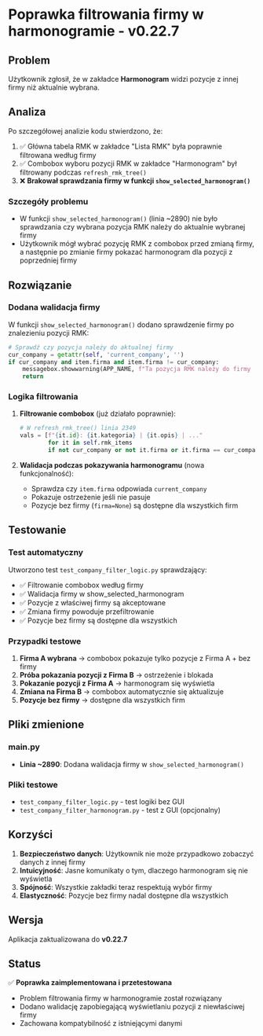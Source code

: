 # Poprawka filtrowania firmy w harmonogramie - v0.22.7

## Problem
Użytkownik zgłosił, że w zakładce **Harmonogram** widzi pozycje z innej firmy niż aktualnie wybrana.

## Analiza
Po szczegółowej analizie kodu stwierdzono, że:

1. ✅ Główna tabela RMK w zakładce "Lista RMK" była poprawnie filtrowana według firmy
2. ✅ Combobox wyboru pozycji RMK w zakładce "Harmonogram" był filtrowany podczas `refresh_rmk_tree()`
3. ❌ **Brakował sprawdzania firmy w funkcji `show_selected_harmonogram()`**

### Szczegóły problemu
- W funkcji `show_selected_harmonogram()` (linia ~2890) nie było sprawdzania czy wybrana pozycja RMK należy do aktualnie wybranej firmy
- Użytkownik mógł wybrać pozycję RMK z combobox przed zmianą firmy, a następnie po zmianie firmy pokazać harmonogram dla pozycji z poprzedniej firmy

## Rozwiązanie

### Dodana walidacja firmy
W funkcji `show_selected_harmonogram()` dodano sprawdzenie firmy po znalezieniu pozycji RMK:

```python
# Sprawdź czy pozycja należy do aktualnej firmy
cur_company = getattr(self, 'current_company', '')
if cur_company and item.firma and item.firma != cur_company:
    messagebox.showwarning(APP_NAME, f"Ta pozycja RMK należy do firmy '{item.firma}', a obecnie wybrana jest firma '{cur_company}'.")
    return
```

### Logika filtrowania
1. **Filtrowanie combobox** (już działało poprawnie):
   ```python
   # W refresh_rmk_tree() linia 2349
   vals = [f"{it.id}: {it.kategoria} | {it.opis} | ..." 
           for it in self.rmk_items 
           if not cur_company or not it.firma or it.firma == cur_company]
   ```

2. **Walidacja podczas pokazywania harmonogramu** (nowa funkcjonalność):
   - Sprawdza czy `item.firma` odpowiada `current_company`
   - Pokazuje ostrzeżenie jeśli nie pasuje
   - Pozycje bez firmy (`firma=None`) są dostępne dla wszystkich firm

## Testowanie

### Test automatyczny
Utworzono test `test_company_filter_logic.py` sprawdzający:
- ✅ Filtrowanie combobox według firmy
- ✅ Walidacja firmy w show_selected_harmonogram
- ✅ Pozycje z właściwej firmy są akceptowane
- ✅ Zmiana firmy powoduje przefiltrowanie
- ✅ Pozycje bez firmy są dostępne dla wszystkich

### Przypadki testowe
1. **Firma A wybrana** → combobox pokazuje tylko pozycje z Firma A + bez firmy
2. **Próba pokazania pozycji z Firma B** → ostrzeżenie i blokada
3. **Pokazanie pozycji z Firma A** → harmonogram się wyświetla
4. **Zmiana na Firma B** → combobox automatycznie się aktualizuje
5. **Pozycje bez firmy** → dostępne dla wszystkich firm

## Pliki zmienione

### main.py
- **Linia ~2890**: Dodana walidacja firmy w `show_selected_harmonogram()`

### Pliki testowe
- `test_company_filter_logic.py` - test logiki bez GUI
- `test_company_filter_harmonogram.py` - test z GUI (opcjonalny)

## Korzyści

1. **Bezpieczeństwo danych**: Użytkownik nie może przypadkowo zobaczyć danych z innej firmy
2. **Intuicyjność**: Jasne komunikaty o tym, dlaczego harmonogram się nie wyświetla
3. **Spójność**: Wszystkie zakładki teraz respektują wybór firmy
4. **Elastyczność**: Pozycje bez firmy nadal dostępne dla wszystkich

## Wersja
Aplikacja zaktualizowana do **v0.22.7**

## Status
✅ **Poprawka zaimplementowana i przetestowana**
- Problem filtrowania firmy w harmonogramie został rozwiązany
- Dodano walidację zapobiegającą wyświetlaniu pozycji z niewłaściwej firmy
- Zachowana kompatybilność z istniejącymi danymi